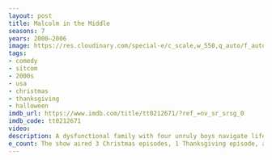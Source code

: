 ```yaml
---
layout: post
title: Malcolm in the Middle
seasons: 7
years: 2000–2006
image: https://res.cloudinary.com/special-e/c_scale,w_550,q_auto/f_auto/Series%20posters/Malcolm_in_the_Middle.png
tags: 
- comedy
- sitcom
- 2000s
- usa
- christmas
- thanksgiving
- halloween
imdb_url: https://www.imdb.com/title/tt0212671/?ref_=nv_sr_srsg_0
imdb_code: tt0212671
video: 
description: A dysfunctional family with four unruly boys navigate life and growing up in this clever and irreverent sitcom.
e_count: The show aired 3 Christmas episodes, 1 Thanksgiving episode, and 2 Halloween episodes.
---
```

